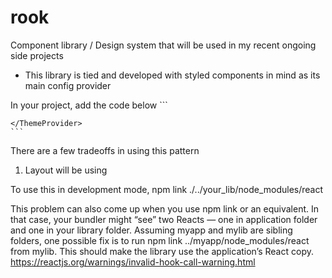 # rook

Component library / Design system that will be used in my recent ongoing side projects
  - This library is tied and developed with styled components in mind as its main config provider

In your project, add the code below
    ```
    <ThemeProvider theme={theme}>

    </ThemeProvider>
    ```

There are a few tradeoffs in using this pattern
  1. Layout will be using 


To use this in development mode, 
npm link ./../your_lib/node_modules/react

This problem can also come up when you use npm link or an equivalent. In that case, your bundler might “see” two Reacts — one in application folder and one in your library folder. Assuming myapp and mylib are sibling folders, one possible fix is to run npm link ../myapp/node_modules/react from mylib. This should make the library use the application’s React copy.
https://reactjs.org/warnings/invalid-hook-call-warning.html

